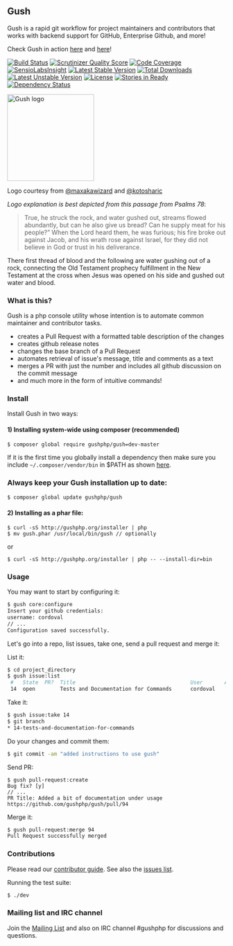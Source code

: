 ## Gush

Gush is a rapid git workflow for project maintainers and contributors that works
with backend support for GitHub, Enterprise Github, and more!

Check Gush in action [here](https://vimeo.com/88283752) and [here](https://vimeo.com/85439368)!

[![Build Status](https://travis-ci.org/gushphp/gush.png?branch=master)](https://travis-ci.org/gushphp/gush)
[![Scrutinizer Quality Score](https://scrutinizer-ci.com/g/gushphp/gush/badges/quality-score.png?s=127d28d94969ef366d3bc78808cc89b8eeba51e2)](https://scrutinizer-ci.com/g/gushphp/gush/)
[![Code Coverage](https://scrutinizer-ci.com/g/gushphp/gush/badges/coverage.png?s=674a025b490123ccc3678eb1088d7d0a696004a1)](https://scrutinizer-ci.com/g/gushphp/gush/)
[![SensioLabsInsight](https://insight.sensiolabs.com/projects/160ad92b-b065-482e-9ebd-4cff2b931451/mini.png)](https://insight.sensiolabs.com/projects/160ad92b-b065-482e-9ebd-4cff2b931451)
[![Latest Stable Version](https://poser.pugx.org/gushphp/gush/v/stable.png)](https://packagist.org/packages/gushphp/gush) [![Total Downloads](https://poser.pugx.org/gushphp/gush/downloads.png)](https://packagist.org/packages/gushphp/gush) [![Latest Unstable Version](https://poser.pugx.org/gushphp/gush/v/unstable.png)](https://packagist.org/packages/gushphp/gush) [![License](https://poser.pugx.org/gushphp/gush/license.png)](https://packagist.org/packages/gushphp/gush)
[![Stories in Ready](https://badge.waffle.io/gushphp/gush.png?label=ready)](https://waffle.io/gushphp/gush)
[![Dependency Status](https://www.versioneye.com/php/gushphp:gush/badge.svg)](https://www.versioneye.com/php/gushphp:gush/)

<a href="http://gushphp.org"><img src="https://f.cloud.github.com/assets/328359/1930603/3bd6fec6-7eb0-11e3-9945-f41820336d8c.png" alt="Gush logo"  width="200px"/></a>

Logo courtesy from [@maxakawizard](https://twitter.com/MAXakaWIZARD) and [@kotosharic](https://twitter.com/kotosharic)

*Logo explanation is best depicted from this passage from Psalms 78*:

> True, he struck the rock, and water gushed out, streams flowed abundantly, but can he also give us bread?
> Can he supply meat for his people?” When the Lord heard them, he was furious; his fire broke out against
> Jacob, and his wrath rose against Israel, for they did not believe in God or trust in his deliverance.

There first thread of blood and the following are water gushing out of a rock, connecting the Old Testament
prophecy fulfillment in the New Testament at the cross when Jesus was opened on his side and gushed out
water and blood.

### What is this?

Gush is a php console utility whose intention is to automate common maintainer and contributor tasks.

- creates a Pull Request with a formatted table description of the changes
- creates github release notes
- changes the base branch of a Pull Request
- automates retrieval of issue's message, title and comments as a text
- merges a PR with just the number and includes all github discussion on the commit message
- and much more in the form of intuitive commands!

### Install

Install Gush in two ways:

#### 1) Installing system-wide using composer (recommended)

```bash
$ composer global require gushphp/gush=dev-master
```

If it is the first time you globally install a dependency then make sure
you include `~/.composer/vendor/bin` in $PATH as shown [here](http://getcomposer.org/doc/03-cli.md#global).

### Always keep your Gush installation up to date:

```bash
$ composer global update gushphp/gush
```

#### 2) Installing as a phar file:

```
$ curl -sS http://gushphp.org/installer | php
$ mv gush.phar /usr/local/bin/gush // optionally
```

or

```
$ curl -sS http://gushphp.org/installer | php -- --install-dir=bin
```

### Usage

You may want to start by configuring it:

```bash
$ gush core:configure
Insert your github credentials:
username: cordoval
// ...
Configuration saved successfully.
```

Let's go into a repo, list issues, take one, send a pull request and merge it:

List it:
```bash
$ cd project_directory
$ gush issue:list
 #   State  PR?  Title                                     User       Assignee   Milestone        Labels       Created
 14  open        Tests and Documentation for Commands      cordoval                                            2014-01-10
```

Take it:
```bash
$ gush issue:take 14
$ git branch
* 14-tests-and-documentation-for-commands
```

Do your changes and commit them:
```bash
$ git commit -am "added instructions to use gush"
```

Send PR:
```
$ gush pull-request:create
Bug fix? [y]
// ...
PR Title: Added a bit of documentation under usage
https://github.com/gushphp/gush/pull/94
```

Merge it:
```bash
$ gush pull-request:merge 94
Pull Request successfully merged
```

### Contributions

Please read our [contributor guide](https://github.com/gushphp/gush/blob/master/CONTRIBUTING.md).
See also the [issues list](https://github.com/gushphp/gush/issues?state=open).

Running the test suite:

```bash
$ ./dev
```

### Mailing list and IRC channel

Join the [Mailing List](https://groups.google.com/forum/#!forum/gushphp)
and also on IRC channel #gushphp for discussions and questions.

